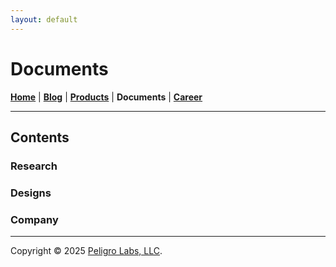 ```yaml
---
layout: default
---
```

# Documents
<b>[Home](./index.html)</b> | <b>[Blog](./blog.html)</b> | <b>[Products](./products.html)</b> | <b>Documents</b> | <b>[Career](./career.html)</b>
* * *

## Contents

### Research

### Designs

### Company

---

Copyright &copy; 2025 [Peligro Labs, LLC](https://peligrolabs.com/).